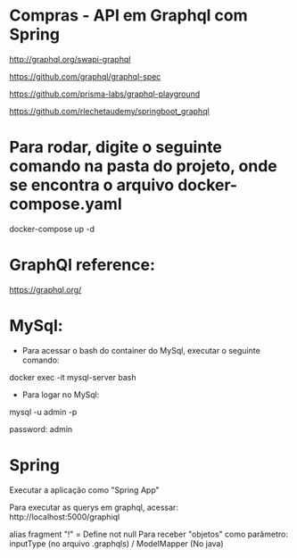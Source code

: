 # Compras - API em Graphql com Spring

http://graphql.org/swapi-graphql

https://github.com/graphql/graphql-spec

https://github.com/prisma-labs/graphql-playground

https://github.com/rlechetaudemy/springboot_graphql

# Para rodar, digite o seguinte comando na pasta do projeto, onde se encontra o arquivo docker-compose.yaml

docker-compose up -d


# GraphQl reference:

https://graphql.org/


# MySql:

* Para acessar o bash do container do MySql, executar o seguinte comando:

docker exec -it mysql-server bash

* Para logar no MySql:

mysql -u admin -p 

password: admin


# Spring 

Executar a aplicação como "Spring App"

Para executar as querys em graphql, acessar: http://localhost:5000/graphiql

alias
fragment
"!" = Define not null
Para receber "objetos" como parâmetro: inputType (no arquivo .graphqls) / ModelMapper (No java)
